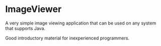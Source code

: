 ImageViewer
===========

A very simple image viewing application that can be used on any system that supports Java.

Good introductory material for inexperienced programmers.
